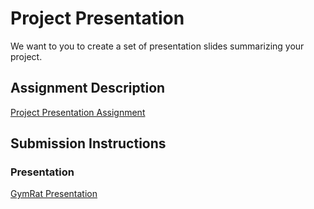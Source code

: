 # Project Presentation
We want to you to create a set of presentation slides summarizing your project.

## Assignment Description
[Project Presentation Assignment](https://education.launchcode.org/liftoff/assignments/project-presentation/)

## Submission Instructions

### Presentation
[GymRat Presentation](https://www.dropbox.com/s/90dark6rh1upcu5/Liftoff%20-%20Project%20Presentation.pdf?dl=0)